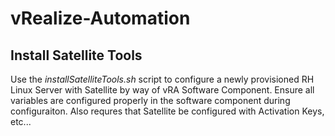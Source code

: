 # vRealize-Automation

## Install Satellite Tools
Use the *installSatelliteTools.sh* script to configure a newly provisioned RH Linux Server with Satellite by way of vRA Software Component. Ensure all variables are configured properly in the software component during configuraiton. Also requres that Satellite be configured with Activation Keys, etc...
